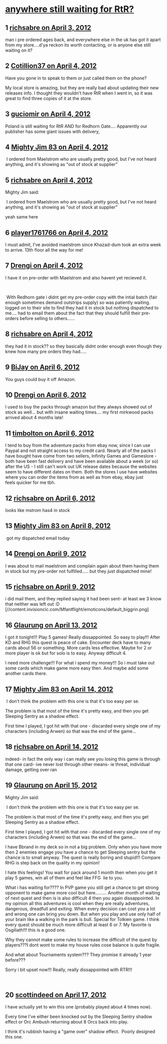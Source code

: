# [anywhere still waiting for RtR?](https://community.fantasyflightgames.com/topic/62659-anywhere-still-waiting-for-rtr/)

## 1 [richsabre on April 3, 2012](https://community.fantasyflightgames.com/topic/62659-anywhere-still-waiting-for-rtr/?do=findComment&comment=613166)

man i pre ordered ages back, and everywhere else in the uk has got it apart from my store....d'ya reckon its worth contacting, or is anyone else still waiting on it?

## 2 [Cotillion37 on April 4, 2012](https://community.fantasyflightgames.com/topic/62659-anywhere-still-waiting-for-rtr/?do=findComment&comment=613234)

Have you gone in to speak to them or just called them on the phone?

My local store is amazing, but they are really bad about updating their new releases info. I thought they wouldn't have RtR when I went in, so it was great to find three copies of it at the store.

## 3 [guciomir on April 4, 2012](https://community.fantasyflightgames.com/topic/62659-anywhere-still-waiting-for-rtr/?do=findComment&comment=613239)

Poland is still waiting for RtR AND for Redhorn Gate.... Apparently our publisher has some giant issues with delivery,

## 4 [Mighty Jim 83 on April 4, 2012](https://community.fantasyflightgames.com/topic/62659-anywhere-still-waiting-for-rtr/?do=findComment&comment=613272)

 I ordered from Maelstrom who are usually pretty good, but I've not heard anything, and it's showing as "out of stock at supplier"

## 5 [richsabre on April 4, 2012](https://community.fantasyflightgames.com/topic/62659-anywhere-still-waiting-for-rtr/?do=findComment&comment=613292)

Mighty Jim said:

 I ordered from Maelstrom who are usually pretty good, but I've not heard anything, and it's showing as "out of stock at supplier"



yeah same here

## 6 [player1761766 on April 4, 2012](https://community.fantasyflightgames.com/topic/62659-anywhere-still-waiting-for-rtr/?do=findComment&comment=613442)

I must admit, I've avoided maelstrom since Khazad-dum took an extra week to arrive. 13th floor all the way for me!

## 7 [Drengi on April 4, 2012](https://community.fantasyflightgames.com/topic/62659-anywhere-still-waiting-for-rtr/?do=findComment&comment=613539)

I have it on pre-order with Maelstrom and also havent yet recieved it.

 

 With Redhorn gate i didnt get my pre-order copy with the intial batch (fair enough sometimes demand outstrips supply) so was patiently waiting. logged on to their site to find they had it in stock but nothing dispatched to me.... had to email them about the fact that they should fulfill their pre-orders before selling to others......

## 8 [richsabre on April 4, 2012](https://community.fantasyflightgames.com/topic/62659-anywhere-still-waiting-for-rtr/?do=findComment&comment=613612)

they had it in stock?? so they basically didnt order enough even though they knew how many pre orders they had.....

## 9 [BiJay on April 6, 2012](https://community.fantasyflightgames.com/topic/62659-anywhere-still-waiting-for-rtr/?do=findComment&comment=614248)

You guys could buy it off Amazon.

## 10 [Drengi on April 6, 2012](https://community.fantasyflightgames.com/topic/62659-anywhere-still-waiting-for-rtr/?do=findComment&comment=614250)

I used to buy the packs through amazon but they always showed out of stock as well... but with insane waiting times.... my first mirkwood packs arrived about 4 months late!

## 11 [timbolton on April 6, 2012](https://community.fantasyflightgames.com/topic/62659-anywhere-still-waiting-for-rtr/?do=findComment&comment=614261)

I tend to buy from the adventure packs from ebay now, since I can use Paypal and not straight access to my credit card. Nearly all of the packs I have bought have come from two sellers, Infinity Games and Gameslore - both have been fast delivery and have been available about a week (or so) after the US - I still can't work out UK release dates because the websites seem to have different dates on them. Both the stores I use have websites where you can order the items from as well as from ebay, ebay just feels quicker for me tbh.

## 12 [richsabre on April 6, 2012](https://community.fantasyflightgames.com/topic/62659-anywhere-still-waiting-for-rtr/?do=findComment&comment=614309)

looks like mstrom has4 in stock

## 13 [Mighty Jim 83 on April 8, 2012](https://community.fantasyflightgames.com/topic/62659-anywhere-still-waiting-for-rtr/?do=findComment&comment=615134)

 got my dispatched email today

## 14 [Drengi on April 9, 2012](https://community.fantasyflightgames.com/topic/62659-anywhere-still-waiting-for-rtr/?do=findComment&comment=615240)

I was about to mail maelstrom and complain again about them having them in stock but my pre-order not fulfilled..... but they just dispatched mine!

## 15 [richsabre on April 9, 2012](https://community.fantasyflightgames.com/topic/62659-anywhere-still-waiting-for-rtr/?do=findComment&comment=615278)

i did mail them, and they replied saying it had been sent- at least we 3 know that neither was left out :D [//content.invisioncic.com/Mfantflight/emoticons/default_biggrin.png]

## 16 [Glaurung on April 13, 2012](https://community.fantasyflightgames.com/topic/62659-anywhere-still-waiting-for-rtr/?do=findComment&comment=617176)

I got it tonight!!! Play 5 games! Really dissappointed. So easy to play!!! After KD and RHG this quest is peace of cake. Encounter deck have to many cards about 56 or something. More cards less effective. Maybe for 2 or more player is ok but for solo is to easy. Anyway difficult 4.

I need more challenge!!! For what i spend my money!!! So i must take out some cards which make game more easy then. And maybe add some another cards there.

## 17 [Mighty Jim 83 on April 14, 2012](https://community.fantasyflightgames.com/topic/62659-anywhere-still-waiting-for-rtr/?do=findComment&comment=617595)

 I don't think the problem with this one is that it's too easy per se.

The problem is that most of the time it's pretty easy, and then you get Sleeping Sentry as a shadow effect.

First time I played, I got hit with that one - discarded every single one of my characters (including Arwen) so that was the end of the game...

## 18 [richsabre on April 14, 2012](https://community.fantasyflightgames.com/topic/62659-anywhere-still-waiting-for-rtr/?do=findComment&comment=617634)

indeed- in fact the only way i can really see you losing this game is through that one card- ive never lost through other means- ie threat, individual damage, getting over ran

## 19 [Glaurung on April 15, 2012](https://community.fantasyflightgames.com/topic/62659-anywhere-still-waiting-for-rtr/?do=findComment&comment=617807)

Mighty Jim said:

 I don't think the problem with this one is that it's too easy per se.

The problem is that most of the time it's pretty easy, and then you get Sleeping Sentry as a shadow effect.

First time I played, I got hit with that one - discarded every single one of my characters (including Arwen) so that was the end of the game...



I have Bbrand in my deck so in not a big problem. Only when you have more then 2 enemies engage you have a chance to get Sleeping sentry but the chance is to small anyway. The quest is really boring and stupid!!! Compare RHG is step back on the quality in my opinion! 

I hate this feelings! You wait for pack around 1 month then when you get it play 5 games, win all of them and feel like FFG  lie to you.

What i has waiting for???? In PVP game you still get a chance to get strong opponent to make game more cool but here......... Another month of waiting of next quest and then is is also difficult 4 then you again dissappointed. In my opinion all this adventures is cool when they are really adventures, dangerous, dreadfull and exiting. When every decision can cost you a lot and wrong one can bring you down. But when you play and use only half of your brain like a walking in the park is bull. Special for Tolkien game. I think every quest should be much more difficult at least 6 or 7. My favorite is Osgiliath!!! this is a good one.

Why they cannot make some rules to increase the difficult of the quest by players???I dont wont to make my house rules cose balance is quite fragile.

And what about Tournaments system??? They promise it already 1 year before???

Sorry i bit upset now!!! Really, really dissappointed with RTR!!!

 

## 20 [scottindeed on April 17, 2012](https://community.fantasyflightgames.com/topic/62659-anywhere-still-waiting-for-rtr/?do=findComment&comment=618819)

I have actually yet to win this one (probably played about 4 times now).  

Every time I've either been knocked out by the Sleeping Sentry shadow effect or Orc Ambush returning about 8 Orcs back into play.

I think it's rubbish having a "game over" shadow effect.  Poorly designed this one.

